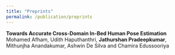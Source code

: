 ```yaml
---
title: "Preprints"
permalink: /publication/preprints
---
```


<b>Towards Accurate Cross-Domain In-Bed Human Pose Estimation </b> <br/>
Mohamed Afham, Udith Haputhanthri, <b>Jathurshan Pradeepkumar</b>, Mithunjha Anandakumar, Ashwin De Silva and Chamira Edussooriya